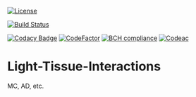 [![License](https://img.shields.io/badge/license-GNU_GPLv3-orange.svg)](https://github.com/VulpesCorsac/Geo/blob/master/LICENSE) 

[![Build Status](https://ci.appveyor.com/api/projects/status/29ba1qdagqtfmbpw?svg=true)](https://ci.appveyor.com/project/VulpesCorsac/light-tissue-interactions/)

[![Codacy Badge](https://app.codacy.com/project/badge/Grade/335b72ee6d004fbda33b84d92fb7b66c)](https://www.codacy.com/gh/VulpesCorsac/Light-Tissue-Interactions/dashboard?utm_source=github.com&amp;utm_medium=referral&amp;utm_content=VulpesCorsac/Light-Tissue-Interactions&amp;utm_campaign=Badge_Grade)
[![CodeFactor](https://www.codefactor.io/repository/github/vulpescorsac/light-tissue-interactions/badge)](https://www.codefactor.io/repository/github/vulpescorsac/light-tissue-interactions)
[![BCH compliance](https://bettercodehub.com/edge/badge/VulpesCorsac/Light-Tissue-Interactions?branch=main)](https://bettercodehub.com/)
[![Codeac](https://static.codeac.io/badges/2-306647886.svg "Codeac")](https://app.codeac.io/github/VulpesCorsac/Light-Tissue-Interactions)

# Light-Tissue-Interactions
MC, AD, etc.
